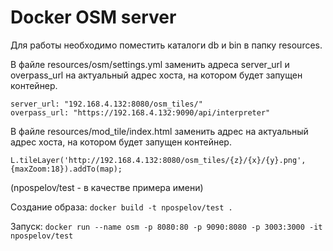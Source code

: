 # Docker OSM server

Для работы необходимо поместить каталоги db и bin в папку resources.

В файле resources/osm/settings.yml заменить адреса server_url и overpass_url на актуальный адрес хоста, на котором будет запущен контейнер.

    server_url: "192.168.4.132:8080/osm_tiles/"
    overpass_url: "https://192.168.4.132:9090/api/interpreter"


В файле resources/mod_tile/index.html заменить адрес на актуальный адрес хоста, на котором будет запущен контейнер.

    L.tileLayer('http://192.168.4.132:8080/osm_tiles/{z}/{x}/{y}.png',{maxZoom:18}).addTo(map);


(npospelov/test - в качестве примера имени)

Создание образа: `docker build -t npospelov/test .`

Запуск: `docker run --name osm -p 8080:80 -p 9090:8080 -p 3003:3000 -it npospelov/test`



